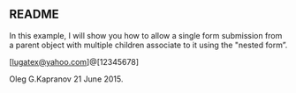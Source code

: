 README
------

In this example, I will show you how to allow a single form submission
from a parent object with multiple children associate to it using the
"nested form”.

[lugatex@yahoo.com]@[12345678]

Oleg G.Kapranov 21 June 2015.
